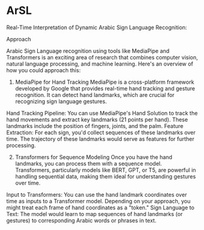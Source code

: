 # ArSL
Real-Time Interpretation of Dynamic Arabic Sign  Language Recognition:

 Approach

Arabic Sign Language recognition using tools like MediaPipe and Transformers is an exciting area of research that combines computer vision, natural language processing, and machine learning. Here's an overview of how you could approach this:

1. MediaPipe for Hand Tracking
MediaPipe is a cross-platform framework developed by Google that provides real-time hand tracking and gesture recognition. It can detect hand landmarks, which are crucial for recognizing sign language gestures.

Hand Tracking Pipeline: You can use MediaPipe's Hand Solution to track the hand movements and extract key landmarks (21 points per hand). These landmarks include the position of fingers, joints, and the palm.
Feature Extraction: For each sign, you'd collect sequences of these landmarks over time. The trajectory of these landmarks would serve as features for further processing.

2. Transformers for Sequence Modeling
Once you have the hand landmarks, you can process them with a sequence model. Transformers, particularly models like BERT, GPT, or T5, are powerful in handling sequential data, making them ideal for understanding gestures over time.

Input to Transformers: You can use the hand landmark coordinates over time as inputs to a Transformer model. Depending on your approach, you might treat each frame of hand coordinates as a "token."
Sign Language to Text: The model would learn to map sequences of hand landmarks (or gestures) to corresponding Arabic words or phrases in text.

